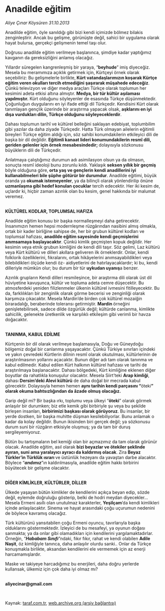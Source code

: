 # Anadilde eğitim

*Aliye Çınar Köysüren 31.10.2013*

<div class="yazi"><p>Anadilde eğitim, öyle sanıldığı gibi bizi kendi içimizde bölmez bilakis zenginleştirir. Ancak bu gelişme, görünüşte değil, sahici bir uygulama olarak hayat bulursa, gerçekçi gelişmenin temel taşı olur. </p>
<p>Doğrusu anadilde eğitim verilmeye başlanınca, şimdiye kadar yaptığımız kavganın da gereksizliğini anlamış olacağız.</p>
<p>Yıllardır süregelen kangrenleşmiş bir yaraya, “<b>beyhude</b>” imiş diyeceğiz. Mesela bu meramımıza açıklık getirmek için, Kürtçeyi örnek olarak seçebiliriz: Bu gelişmelerle birlikte,<b> Kürt vatandaşlarımızın koşarak Kürtçe eğitim veren okulları tercih etmediğini şaşırarak müşahede edeceğiz</b>. Çünkü televizyon ve diğer medya araçları Türkçe olarak toplumun her kesimini adeta etkisi altına almıştır. <b>Medya, bir tür kültür aşılaması yapılmıştır.</b> Kürt olduğunu söyleyenler de esasında Türkçe düşünmektedir. Çoğunluğun duygularını en iyi ifade ettiği dil Türkçedir. Kendisini Kürt olarak tanımlayan gençlik üzerinde bir araştırma yapacak olsak, <b>aşklarını en iyi dışa vurdukları dilin, Türkçe olduğunu söyleyeceklerdir</b>.</p>
<p>Dahası toplumun tarihî ve kültürel belleğini saklayan edebiyat, toplumbilim gibi yazılar da daha ziyade Türkçedir. Hatta Türk olmayan ailelerin eğitimli bireyleri Türkçe eğitim aldığı için, söz sahibi konumdakilerin etkileyici dili de başka bir dil değildir. <b>Eğitimli kanaat lideri konumundakilerin resmî dili, geriden gelenler için örnek mesabesindedir; </b>dolayısıyla sözkonusu büyüklerin dili de Türkçedir. </p>
<p>Anlatmaya çalıştığımız durumun adı asimilasyon olsun ya da olmasın, sonuçta resmî ideoloji bunu zorunlu kıldı. Yaklaşık <b>seksen yıllık bir geçmiş</b> böyle olduğuna göre,<b> orta yaş ve gençlerin kendi anadillerini iyi kullanabilmeleri bile şüphe götürür bir durumdur</b>. Anadilde eğitimi, büyük oranda ya <b>okumak istemeyenler</b>, ya da bilinçli olarak yönlendirilip önüne <b>uzmanlaşma gibi hedef konulan çocuklar</b> tercih edecektir. Her iki kesim de, uçlardır ki, hiçbir zaman azınlık olan bu kesim, genel hakkında bir malumat veremez.</p>
<p><b><br/>KÜLTÜREL KODLAR, TOPLUMSAL HAFIZA</b></p>
<p>Anadilde eğitim konusu bir başka normalleşmeyi daha getirecektir. İnsanımızın hemen hepsi modernleşme rüzgârından nasibini almış olmakla, ortak bir kader birliğine sahipse de, her bir grubun kültürel kodları ve toplumsal hafızası, <b>anadilde eğitim sayesinde kendi geçmişlerini anımsamaya başlayacaktır</b>. Çünkü kimlik geçmişten kopuk değildir. Her kesimin veya etnik grubun kimliğini de kendi dili taşır. Söz gelimi, Laz kültürü veya Kürt kültürü ve dilleri akıllara geliveren ilk örneklerdir. Onlar, kendi folklorik özelliklerini, fıkralarını, ortak hikâyelerini anımsayabildikleri veya bilebildikleri ölçüde kendi öz- aidiyetlerini de hatırlayacaklardır; ki bu, kendi dilleriyle mümkün olur; bu durum bir tür <b>uykudan uyanış</b>a benzer. </p>
<p>Azınlık grupların Kendi dilleri resmileşince, bir araştırma dili olarak üst dil hüviyetine kavuşunca, kültür ve topluma adeta cemre düşecektir. Bu atmosferdeki yeniden filizlenmeler ülkenin kültürel ivmesini fitilleyecektir. Bu da, farklılıkları bir zenginlik olarak görme becerisi ve zenginliği olarak karşımıza çıkacaktır. Mesela Mardin’de birden çok kültürel mozaiğin biraradalığı, beraberinde toleransı getirmiştir. <b>Mardin </b>örneğini genişletebilirsek, sadece dilde özgürlük değil; kültürde canlanma, kimlikte sahicilik, gelenekte üretkenlik ve karşılıklı etkileşim gibi verimli bir havza doğacaktır.</p>
<p><b><br/>TANINMA, KABUL EDİLME</b></p>
<p>Kürtçenin bir dil olarak verilmeye başlamasıyla, Doğu ve Güneydoğu bölgemiz doğal bir canlanma yaşayacaktır. Çünkü Türkiye sınırları içindeki ve yakın çevredeki Kürtlerin dilinin resmî olarak okutulması, kültürlerinin de araştırılmasının yollarını açacaktır. Bunun diğer adı tam olarak tanınma ve kabul edilmedir. Kabul edilen Kürt halkının kültürel hafızası ve tarihi de araştırılmaya başlanacaktır. Dahası bölgedeki, Kürt kimliğine eklenen diğer boyutlar da rahatlıkla konuşulur olacaktır. Mesela Siirt’teki <b>Arap kimliği</b>, dahası <b>Dersim’deki Alevi kültürü</b> de daha doğal bir mecrada kabul görecektir. Dolayısıyla hemen hemen <b>aynı tarihin kendi parçasını “</b>öteki<b>” olarak okuma bahtsızlığından da âzade olmuş olacağız.</b></p>
<p>Garip değil mi? Bir başka ırkı, toplumu veya ülkeyi “<b>öteki</b>” olarak görmek anlaşılır bir durumken; biz etle kemik gibi birbiriyle şu veya bu şekilde birleşen insanları, <b>birbirimizi başkası olarak görüyoruz</b>. Bu insanlar, bir yerde dostken, bir başka muhitte düşman kesilebiliyorlar. Bunu anlamak o kadar da kolay değildir. Bunun ikisinden biri gerçek değil; ya sözkonusu durum suni bir rüzgârın etkisiyle oluşmuş; ya da tam bir duruş sergileyemiyoruz. </p>
<p>Bütün bu tartışmaların bel kemiği olan bir açmazımız da tam olarak görünür olacak. Anadilde eğitim, asıl olarak <b>bizi beyazlar ve ötekiler şeklinde ayıran, suni ama yaralayıcı ayracı da kaldırmış olacak</b>. Zira <b>Beyaz Türkler’in Türklük ısrarı </b>ve üstünlük hezeyanı da yavaştan darbe alacaktır. Böylece “<b><i>andımız</i></b>”ın kaldırılmasıyla, anadilde eğitim hakkı birbirini büyütecek bir gelişme olacaktır.</p>
<p><b><br/>DİĞER KİMLİKLER, KÜLTÜRLER, DİLLER</b></p>
<p>Ülkede yaşayan bütün kimlikler de kendilerini açıkça beyan edip, sözde değil, eylemde doğruluğu gösterip, belki de hodri meydan diyecekler... Mesela Ermeni asıllı olan unutulmaz karakterler, <b>Yeşilçam</b>’da kendi kimlikleri içinde anlaşılacaktır. Sinema ve hayat arasındaki çoğu uçurumun nedenini de böylece kavramış olacağız. </p>
<p>Türk kültürünü yansıtabilen çoğu Ermeni oyuncu, tavırlarıyla başka olduklarını göstermektedir. İzleyici de bu mesafeyi, ya oyunun doğası sanmakta; ya da onlar gibi olamadıkları için kendilerini yargılamaktadırlar. Örneğin, “<b><i>Hababam Sınıfı</i></b>”ndaki, fıkır fıkır, rahat ve kendi olabilen <b>Adile Naşit</b>, öz kimliğiyle tanınca, daha anlaşılır olurdu sanki.. Onlar da Türkçe konuşmakla birlikte, aksandan kendilerini ele vermemek için az enerji harcamamışlardır. </p>
<p>Maske ve takiyeye harcadığımız bu enerjileri, daha doğru yerlerde kullansak, ülkemiz için çok daha iyi olmaz mı?</p><b>
<p><br/>aliyecinar@gmail.com</p>
<p></p></b> 
</div>

Kaynak: [taraf.com.tr](http://www.taraf.com.tr:80/aliye-cinar-koysuren/makale-anadilde-egitim.htm), [web.archive.org (arşiv bağlantısı)](http://web.archive.org/web/20131103141055/http://www.taraf.com.tr:80/aliye-cinar-koysuren/makale-anadilde-egitim.htm)
